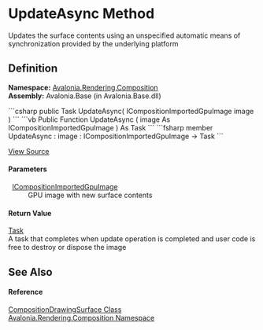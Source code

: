 # UpdateAsync Method


Updates the surface contents using an unspecified automatic means of synchronization provided by the underlying platform



## Definition
**Namespace:** <a href="N_Avalonia_Rendering_Composition">Avalonia.Rendering.Composition</a>  
**Assembly:** Avalonia.Base (in Avalonia.Base.dll)

<Tabs groupId="api-code-preview">
<TabItem value="csharp" label="C#">
```csharp
public Task UpdateAsync(
	ICompositionImportedGpuImage image
)
```
</TabItem>
<TabItem value="vb" label="VB">
```vb
Public Function UpdateAsync ( 
	image As ICompositionImportedGpuImage
) As Task
```
</TabItem>
<TabItem value="fsharp" label="F#">
```fsharp
member UpdateAsync : 
        image : ICompositionImportedGpuImage -> Task 
```
</TabItem>
</Tabs>



<a href="https://github.com/AvaloniaUI/Avalonia/tree/master/src/Avalonia.Base/Rendering/Composition/CompositionDrawingSurface.cs#L53" title="View the source code">View Source</a>



#### Parameters
<dl><dt>  <a href="T_Avalonia_Rendering_Composition_ICompositionImportedGpuImage">ICompositionImportedGpuImage</a></dt><dd>GPU image with new surface contents</dd></dl>

#### Return Value
<a href="https://learn.microsoft.com/dotnet/api/system.threading.tasks.task" target="_blank" rel="noopener noreferrer">Task</a>  
A task that completes when update operation is completed and user code is free to destroy or dispose the image

## See Also


#### Reference
<a href="T_Avalonia_Rendering_Composition_CompositionDrawingSurface">CompositionDrawingSurface Class</a>  
<a href="N_Avalonia_Rendering_Composition">Avalonia.Rendering.Composition Namespace</a>  

